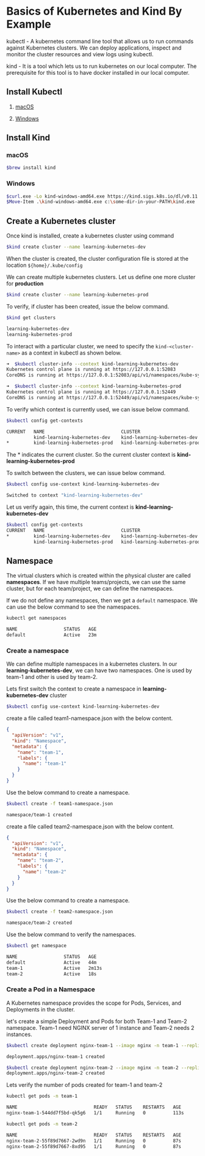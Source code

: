 # Basics of Kubernetes and Kind By Example

kubectl - A kubernetes command line tool that allows us to run commands against Kubernetes clusters. We can deploy applications, inspect and monitor the cluster resources and view logs using kubectl.

kind - It is a tool which lets us to run kubernetes on our local computer. The prerequisite for this tool is to have docker installed in our local computer.

## Install Kubectl

1. [macOS](https://kubernetes.io/docs/tasks/tools/install-kubectl-macos/)

2. [Windows](https://kubernetes.io/docs/tasks/tools/install-kubectl-windows/)

## Install Kind

### macOS

```sh
$brew install kind
```

### Windows

```sh
$curl.exe -Lo kind-windows-amd64.exe https://kind.sigs.k8s.io/dl/v0.11.1/kind-windows-amd64
$Move-Item .\kind-windows-amd64.exe c:\some-dir-in-your-PATH\kind.exe
```

## Create a Kubernetes cluster
Once kind is installed, create a kubernetes cluster using command
```sh
$kind create cluster --name learning-kubernetes-dev
```

When the cluster is created, the cluster configuration file is stored at the location `${home}/.kube/config`

We can create multiple kubernetes clusters. Let us define one more cluster for **production**
```sh
$kind create cluster --name learning-kubernetes-prod
```

To verify, if cluster has been created, issue the below command.

```sh
$kind get clusters

learning-kubernetes-dev
learning-kubernetes-prod
```

To interact with a particular cluster, we need to specify the `kind-<cluster-name>` as a context in kubectl as shown below.

```sh
➜  $kubectl cluster-info --context kind-learning-kubernetes-dev
Kubernetes control plane is running at https://127.0.0.1:52083
CoreDNS is running at https://127.0.0.1:52083/api/v1/namespaces/kube-system/services/kube-dns:dns/proxy

➜  $kubectl cluster-info --context kind-learning-kubernetes-prod
Kubernetes control plane is running at https://127.0.0.1:52449
CoreDNS is running at https://127.0.0.1:52449/api/v1/namespaces/kube-system/services/kube-dns:dns/proxy
```

To verify which context is currently used, we can issue below command.
```sh
$kubectl config get-contexts

CURRENT   NAME                            CLUSTER                         AUTHINFO                        NAMESPACE
          kind-learning-kubernetes-dev    kind-learning-kubernetes-dev    kind-learning-kubernetes-dev
*         kind-learning-kubernetes-prod   kind-learning-kubernetes-prod   kind-learning-kubernetes-prod
```
The * indicates the current cluster. So the current cluster context is **kind-learning-kubernetes-prod**

To switch between the clusters, we can issue below command.
```sh
$kubectl config use-context kind-learning-kubernetes-dev

Switched to context "kind-learning-kubernetes-dev"
```
Let us verify again, this time, the current context is **kind-learning-kubernetes-dev**

```sh
$kubectl config get-contexts
CURRENT   NAME                            CLUSTER                         AUTHINFO                        NAMESPACE
*         kind-learning-kubernetes-dev    kind-learning-kubernetes-dev    kind-learning-kubernetes-dev
          kind-learning-kubernetes-prod   kind-learning-kubernetes-prod   kind-learning-kubernetes-prod
```

## Namespace

The virtual clusters which is created within the physical cluster are called **namespaces**. If we have multiple teams/projects, we can use the same cluster, but for each team/project, we can define the namespaces.

If we do not define any namespaces, then we get a `default` namespace. We can use the below command to see the namespaces.

```sh
kubectl get namespaces

NAME                 STATUS   AGE
default              Active   23m
```

### Create a namespace

We can define multiple namespaces in a kubernetes clusters. In our **learning-kubernetes-dev**, we can have two namespaces. One is used by team-1 and other is used by team-2.

Lets first switch the context to create a namespace in **learning-kubernetes-dev** cluster
```sh
$kubectl config use-context kind-learning-kubernetes-dev
```
create a file called team1-namespace.json with the below content.
```json
{
  "apiVersion": "v1",
  "kind": "Namespace",
  "metadata": {
    "name": "team-1",
    "labels": {
      "name": "team-1"
    }
  }
}
```

Use the below command to create a namespace.

```sh
$kubectl create -f team1-namespace.json

namespace/team-1 created
```

create a file called team2-namespace.json with the below content.
```json
{
  "apiVersion": "v1",
  "kind": "Namespace",
  "metadata": {
    "name": "team-2",
    "labels": {
      "name": "team-2"
    }
  }
}
```
Use the below command to create a namespace.

```sh
$kubectl create -f team2-namespace.json

namespace/team-2 created
```

Use the below command to verify the namespaces.

```sh
$kubectl get namespace

NAME                 STATUS   AGE
default              Active   44m
team-1               Active   2m13s
team-2               Active   18s
```

### Create a Pod in a Namespace

A Kubernetes namespace provides the scope for Pods, Services, and Deployments in the cluster.

let's create a simple Deployment and Pods for both Team-1 and Team-2 namespace. Team-1 need NGINX server of 1 instance and Team-2 needs 2 instances.

```sh
$kubectl create deployment nginx-team-1 --image nginx -n team-1 --replicas=1

deployment.apps/nginx-team-1 created
```

```sh
$kubectl create deployment nginx-team-2 --image nginx -n team-2 --replicas=2
deployment.apps/nginx-team-2 created
```

Lets verify the number of pods created for team-1 and team-2

```sh
kubectl get pods -n team-1

NAME                            READY   STATUS    RESTARTS   AGE
nginx-team-1-544dd7f5bd-qk5g6   1/1     Running   0          113s
```

```sh
kubectl get pods -n team-2

NAME                            READY   STATUS    RESTARTS   AGE
nginx-team-2-55f89d7667-2wd9n   1/1     Running   0          87s
nginx-team-2-55f89d7667-8xd95   1/1     Running   0          87s
```
